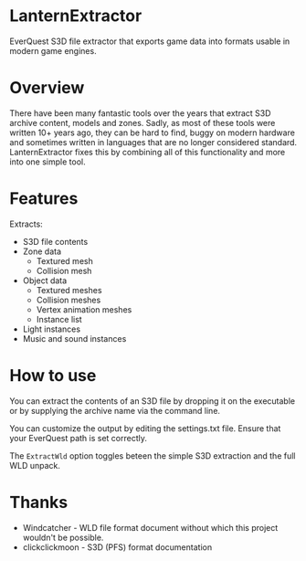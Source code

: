 # LanternExtractor
EverQuest S3D file extractor that exports game data into formats usable in modern game engines.

# Overview
There have been many fantastic tools over the years that extract S3D archive content, models and zones. Sadly, as most of these tools were written 10+ years ago, they can be hard to find, buggy on modern hardware and sometimes written in languages that are no longer considered standard. LanternExtractor fixes this by combining all of this functionality and more into one simple tool.

# Features
Extracts:
- S3D file contents
- Zone data
  - Textured mesh
  - Collision mesh
- Object data
  - Textured meshes
  - Collision meshes
  - Vertex animation meshes
  - Instance list
- Light instances
- Music and sound instances

# How to use
You can extract the contents of an S3D file by dropping it on the executable or by supplying the archive name via the command line.

You can customize the output by editing the settings.txt file. Ensure that your EverQuest path is set correctly.

The `ExtractWld` option toggles beteen the simple S3D extraction and the full WLD unpack.

# Thanks
- Windcatcher - WLD file format document without which this project wouldn't be possible.
- clickclickmoon - S3D (PFS) format documentation
